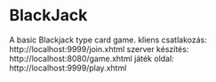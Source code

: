 # BlackJack
A basic Blackjack type card game.
kliens csatlakozás: http://localhost:9999/join.xhtml
szerver készítés: http://localhost:8080/game.xhtml
játék oldal: http://localhost:9999/play.xhtml
